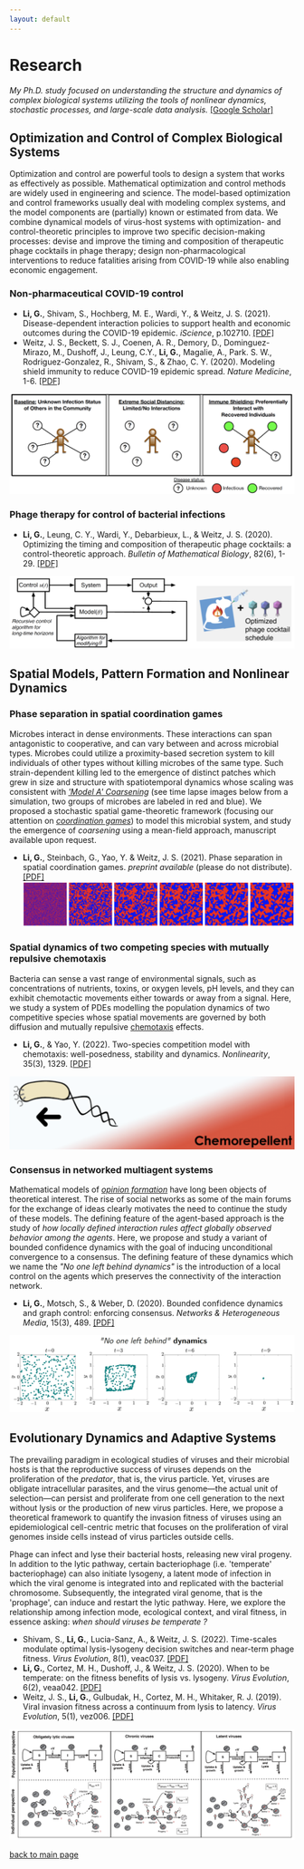 ```yaml
---
layout: default
---
```


# Research
_My Ph.D. study focused on understanding the structure and dynamics of complex biological systems utilizing the tools of nonlinear dynamics, stochastic processes, and large-scale data analysis._ [[Google Scholar]](https://scholar.google.com/citations?hl=zh-CN&user=j7wLuKQAAAAJ)

## Optimization and Control of Complex Biological Systems
Optimization and control are powerful tools to design a system that works as effectively as possible. Mathematical optimization and control methods are widely used in engineering and science. The model-based optimization and control frameworks usually deal with modeling complex systems, and the model components are (partially)
known or estimated from data. We combine dynamical models of virus-host systems with optimization- and control-theoretic principles to improve two specific decision-making processes: devise and improve the timing and composition of therapeutic phage cocktails in phage therapy; design non-pharmacological interventions to reduce fatalities arising from COVID-19 while also enabling economic engagement.

### Non-pharmaceutical COVID-19 control
* **Li, G.**, Shivam, S., Hochberg, M. E., Wardi, Y., & Weitz, J. S. (2021). Disease-dependent interaction policies to support health and economic outcomes during the COVID-19 epidemic. _iScience_, p.102710. [[PDF]](https://www.ncbi.nlm.nih.gov/pmc/articles/PMC8189742/)
* Weitz, J. S., Beckett, S. J., Coenen, A. R., Demory, D., Dominguez-Mirazo, M., Dushoff, J., Leung, C.Y., **Li, G.**, Magalie, A., Park. S. W., Rodriguez-Gonzalez, R., Shivam, S., & Zhao, C. Y. (2020). Modeling shield immunity to reduce COVID-19 epidemic spread. _Nature Medicine_, 1-6. [[PDF]](https://www.nature.com/articles/s41591-020-0895-3)

![Octocat](./figures/research/shielding.png)

### Phage therapy for control of bacterial infections
* **Li, G.**, Leung, C. Y., Wardi, Y., Debarbieux, L., & Weitz, J. S. (2020). Optimizing the timing and composition of therapeutic phage cocktails: a control-theoretic approach. _Bulletin of Mathematical Biology_, 82(6), 1-29. [[PDF]](https://link.springer.com/article/10.1007/s11538-020-00751-w)

![Octocat](./figures/research/therapy.png)

## Spatial Models, Pattern Formation and Nonlinear Dynamics

### Phase separation in spatial coordination games

Microbes interact in dense environments. These interactions can span antagonistic to cooperative, and can vary between and across microbial types. Microbes could utilize a proximity-based secretion system to kill individuals of other types without killing microbes of the same type. Such strain-dependent killing led to the emergence of distinct patches which grew in size and structure with spatiotemporal dynamics whose scaling was consistent with [_'Model A' Coarsening_](https://sethna.lassp.cornell.edu/Coarsening/What_Is_Coarsening.html) (see time lapse images below from a simulation, two groups of microbes are labeled in red and blue). We proposed a stochastic spatial game-theoretic framework (focusing our attention on [_coordination games_](https://en.wikipedia.org/wiki/Coordination_game)) to model this microbial system, and study the emergence of _coarsening_ using a mean-field approach, manuscript available upon request.
* **Li, G.**, Steinbach, G., Yao, Y. & Weitz, J. S. (2021). Phase separation in spatial coordination games. _preprint available_ (please do not distribute). [[PDF]](./pdfs/drafts/spatial_game_theory_PRE_draft.pdf)
![Octocat](./figures/research/sim_game.png)


### Spatial dynamics of two competing species with mutually repulsive chemotaxis 
Bacteria can sense a vast range of environmental signals, such as concentrations of nutrients, toxins, or oxygen levels, pH levels, and they can exhibit chemotactic movements either towards or away from a signal. Here, we study a system of PDEs modelling the population dynamics of two competitive species whose spatial movements are governed by both diffusion and mutually repulsive [chemotaxis](http://2016.igem.org/Team:Technion_Israel/Chemotaxis) effects.
* **Li, G.**, & Yao, Y. (2022). Two-species competition model with chemotaxis: well-posedness, stability and dynamics. _Nonlinearity_, 35(3), 1329. [[PDF]](https://iopscience.iop.org/article/10.1088/1361-6544/ac4a8d)

![Octocat](./figures/research/chemorepell.png)


### Consensus in networked multiagent systems
Mathematical models of [_opinion formation_](https://en.wikipedia.org/wiki/Consensus_decision-making) have long been objects of theoretical interest. The rise of social networks as some of the main forums for the exchange of ideas clearly motivates the need to continue the study of these models. The defining feature of the agent-based approach is the study of _how locally defined interaction rules affect globally observed behavior among the agents_. Here, we propose and study a variant of bounded confidence dynamics with the goal of inducing unconditional convergence to a consensus. The defining feature of these dynamics which we name the _"No one left behind dynamics"_ is the introduction of a local control on the agents which preserves the connectivity of the interaction network.
* **Li, G.**, Motsch, S., & Weber, D. (2020). Bounded confidence dynamics and graph control: enforcing consensus. _Networks & Heterogeneous Media_, 15(3), 489. [[PDF]](https://www.aimsciences.org/article/doi/10.3934/nhm.2020028)

![Octocat](./figures/research/opinion_sim.png)

## Evolutionary Dynamics and Adaptive Systems
The prevailing paradigm in ecological studies of viruses and their microbial hosts is that the reproductive success of viruses depends on the proliferation of the _predator_, that is, the virus particle. Yet, viruses are obligate intracellular parasites, and the virus genome—the actual unit of selection—can persist and proliferate from one cell generation to the next without lysis or the production of new virus particles. Here, we propose a theoretical framework to quantify the invasion fitness of viruses using an epidemiological cell-centric metric that focuses on the proliferation of viral genomes inside cells instead of virus particles outside cells.

Phage can infect and lyse their bacterial hosts, releasing new viral progeny. In addition to the lytic pathway, certain bacteriophage (i.e. 'temperate' bacteriophage) can also initiate lysogeny, a latent mode of infection in which the viral genome is integrated into and replicated with the bacterial chromosome. Subsequently, the integrated viral genome, that is the 'prophage', can induce and restart the lytic pathway. Here, we explore the relationship among infection mode, ecological context, and viral fitness, in essence asking: _when should viruses be temperate ?_

* Shivam, S., **Li, G.**, Lucia-Sanz, A., & Weitz, J. S. (2022). Time-scales modulate optimal lysis-lysogeny decision switches and near-term phage fitness. _Virus Evolution_, 8(1), veac037. [[PDF]](https://academic.oup.com/ve/article/8/1/veac037/6577223)
* **Li, G.**, Cortez, M. H., Dushoff, J., & Weitz, J. S. (2020). When to be temperate: on the fitness benefits of lysis vs. lysogeny. _Virus Evolution_, 6(2), veaa042. [[PDF]](https://academic.oup.com/ve/article/6/2/veaa042/5842152)
* Weitz, J. S., **Li, G.**, Gulbudak, H., Cortez, M. H., Whitaker, R. J. (2019). Viral invasion fitness across a continuum from lysis to latency. _Virus Evolution_, 5(1), vez006. [[PDF]](https://academic.oup.com/ve/article/5/1/vez006/5476198)

![Octocat](./figures/research/fitness.png)



[back to main page](./)
